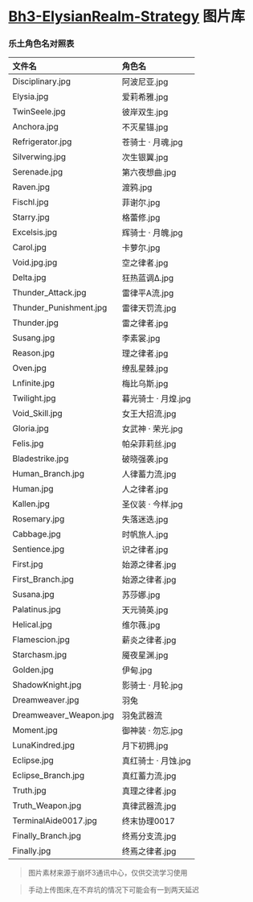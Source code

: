 # [Bh3-ElysianRealm-Strategy](https://github.com/MskTim/Bh3-ElysianRealm-Strategy) 图片库
### 乐土角色名对照表
| 文件名                 | 角色名          |
| :--------------------- | :-------------- |
| Disciplinary.jpg | 阿波尼亚.jpg |
| Elysia.jpg | 爱莉希雅.jpg |
| TwinSeele.jpg | 彼岸双生.jpg |
| Anchora.jpg | 不灭星锚.jpg |
| Refrigerator.jpg | 苍骑士 · 月魂.jpg |
| Silverwing.jpg | 次生银翼.jpg |
| Serenade.jpg | 第六夜想曲.jpg |
| Raven.jpg | 渡鸦.jpg |
| Fischl.jpg | 菲谢尔.jpg |
| Starry.jpg | 格蕾修.jpg |
| Excelsis.jpg | 辉骑士 · 月魄.jpg |
| Carol.jpg | 卡萝尔.jpg |
| Void.jpg.jpg | 空之律者.jpg |
| Delta.jpg | 狂热蓝调Δ.jpg |
| Thunder_Attack.jpg | 雷律平A流.jpg |
| Thunder_Punishment.jpg | 雷律天罚流.jpg |
| Thunder.jpg | 雷之律者.jpg |
| Susang.jpg | 李素裳.jpg |
| Reason.jpg | 理之律者.jpg |
| Oven.jpg | 缭乱星棘.jpg |
| Lnfinite.jpg | 梅比乌斯.jpg |
| Twilight.jpg | 暮光骑士 · 月煌.jpg |
| Void_Skill.jpg | 女王大招流.jpg |
| Gloria.jpg | 女武神 · 荣光.jpg |
| Felis.jpg | 帕朵菲莉丝.jpg |
| Bladestrike.jpg | 破晓强袭.jpg |
| Human_Branch.jpg | 人律蓄力流.jpg |
| Human.jpg | 人之律者.jpg |
| Kallen.jpg | 圣仪装 · 今样.jpg |
| Rosemary.jpg | 失落迷迭.jpg |
| Cabbage.jpg | 时帆旅人.jpg |
| Sentience.jpg | 识之律者.jpg |
| First.jpg | 始源之律者.jpg |
| First_Branch.jpg | 始源之律者.jpg |
| Susana.jpg | 苏莎娜.jpg |
| Palatinus.jpg | 天元骑英.jpg |
| Helical.jpg | 维尔薇.jpg |
| Flamescion.jpg | 薪炎之律者.jpg |
| Starchasm.jpg | 魇夜星渊.jpg |
| Golden.jpg | 伊甸.jpg |
| ShadowKnight.jpg | 影骑士 · 月轮.jpg |
| Dreamweaver.jpg | 羽兔 |
| Dreamweaver_Weapon.jpg | 羽兔武器流 |
| Moment.jpg | 御神装 · 勿忘.jpg |
| LunaKindred.jpg | 月下初拥.jpg |
| Eclipse.jpg | 真红骑士 · 月蚀.jpg |
| Eclipse_Branch.jpg | 真红蓄力流.jpg |
| Truth.jpg | 真理之律者.jpg |
| Truth_Weapon.jpg | 真律武器流.jpg |
| TerminalAide0017.jpg | 终末协理0017 |
| Finally_Branch.jpg | 终焉分支流.jpg |
| Finally.jpg | 终焉之律者.jpg |



> 图片素材来源于崩坏3通讯中心，仅供交流学习使用

> 手动上传图床,在不弃坑的情况下可能会有一到两天延迟
